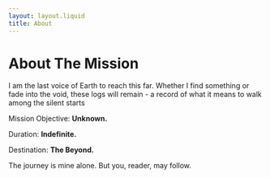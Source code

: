 ```yaml
---
layout: layout.liquid
title: About
---
```


# About The Mission

<!-- Model: ChatGPT, Prompt: What type of message should be on the about page -->

I am the last voice of Earth to reach this far. Whether I find something or fade into the void, these logs will remain - a record of what it means to walk among the silent starts

Mission Objective: **Unknown.**

Duration: **Indefinite.**

Destination: **The Beyond.**

The journey is mine alone. But you, reader, may follow.